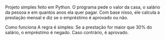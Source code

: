 Projeto simples feito em Python.
O programa pede o valor da casa, o salário da pessoa e em quantos anos ela quer pagar.
Com base nisso, ele calcula a prestação mensal e diz se o empréstimo é aprovado ou não.

Como funciona
A regra é simples:
Se a prestação for maior que 30% do salário, o empréstimo é negado.
Caso contrário, é aprovado.
